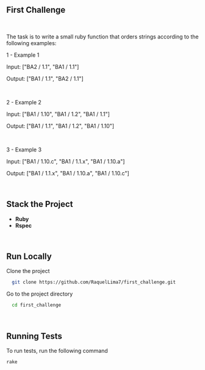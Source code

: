 ## First Challenge

<br>

The task is to write a small ruby function that orders strings according to the following examples:

1 - Example 1

Input: ["BA2 / 1.1", "BA1 / 1.1"]

Output: ["BA1 / 1.1", "BA2 / 1.1"]

<br>

2 - Example 2

Input: ["BA1 / 1.10", "BA1 / 1.2", "BA1 / 1.1"]

Output: ["BA1 / 1.1", "BA1 / 1.2", "BA1 / 1.10"]

<br>

3 - Example 3

Input: ["BA1 / 1.10.c", "BA1 / 1.1.x", "BA1 / 1.10.a"]

Output: ["BA1 / 1.1.x", "BA1 / 1.10.a", "BA1 / 1.10.c"]

<br>

## Stack the Project

- **Ruby**
- **Rspec**

<br>

## Run Locally

Clone the project

```bash
  git clone https://github.com/RaquelLima7/first_challenge.git
```

Go to the project directory

```bash
  cd first_challenge
```
<br>

## Running Tests

To run tests, run the following command

```bash
rake
```